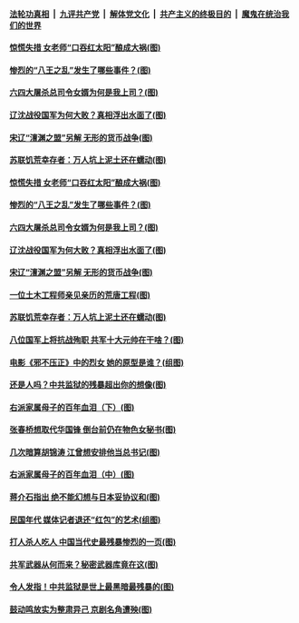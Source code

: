 

####  [法轮功真相](../../../../basic/blob/master/README.md?t=03040031) &nbsp;|&nbsp; [九评共产党](../../../../9ping.md/blob/master/README.md?t=03040031) &nbsp;|&nbsp; [解体党文化](../../../../jtdwh.md/blob/master/README.md?t=03040031)  &nbsp;|&nbsp; [共产主义的终极目的](../../../../gczydzjmd.md/blob/master/README.md?t=03040031) &nbsp;|&nbsp; [魔鬼在统治我们的世界](../../../../mgztzwmdsj.md/blob/master/README.md?t=03040031) 

#### [惊慌失措 女老师“口吞红太阳”酿成大祸(图)](../pages/p6/963843.md?t=03040031) 

#### [惨烈的“八王之乱”发生了哪些事件？(图)](../pages/p6/963837.md?t=03040031) 

#### [六四大屠杀总司令女婿为何是我上司？(图)](../pages/p6/963450.md?t=03040031) 

#### [辽沈战役国军为何大败？真相浮出水面了(图)](../pages/p6/963832.md?t=03040031) 

#### [宋辽“澶渊之盟”另解 无形的货币战争(图)](../pages/p6/963938.md?t=03040031) 

#### [苏联饥荒幸存者：万人坑上泥土还在蠕动(图)](../pages/p6/963590.md?t=03040031) 

#### [惊慌失措 女老师“口吞红太阳”酿成大祸(图)](../pages/p6/963843.md?t=03040031) 

#### [惨烈的“八王之乱”发生了哪些事件？(图)](../pages/p6/963837.md?t=03040031) 

#### [六四大屠杀总司令女婿为何是我上司？(图)](../pages/p6/963450.md?t=03040031) 

#### [辽沈战役国军为何大败？真相浮出水面了(图)](../pages/p6/963832.md?t=03040031) 

#### [宋辽“澶渊之盟”另解 无形的货币战争(图)](../pages/p6/963938.md?t=03040031) 

#### [一位土木工程师亲见亲历的荒唐工程(图)](../pages/p6/961631.md?t=03040031) 

#### [苏联饥荒幸存者：万人坑上泥土还在蠕动(图)](../pages/p6/963590.md?t=03040031) 

#### [八位国军上将抗战殉职 共军十大元帅在干啥？(图)](../pages/p6/960724.md?t=03040031) 

#### [电影《邪不压正》中的烈女 她的原型是谁？(组图)](../pages/p6/963716.md?t=03040031) 

#### [还是人吗？中共监狱的残暴超出你的想像(图)](../pages/p6/963278.md?t=03040031) 

#### [右派家属母子的百年血泪（下）(图)](../pages/p6/962627.md?t=03040031) 

#### [张春桥想取代华国锋 倒台前仍在物色女秘书(图)](../pages/p6/962833.md?t=03040031) 

#### [几次暗算胡锦涛 江曾想安排他当总书记(图)](../pages/p6/941643.md?t=03040031) 

#### [右派家属母子的百年血泪（中）(图)](../pages/p6/962624.md?t=03040031) 

#### [蒋介石指出 绝不能幻想与日本妥协议和(图)](../pages/p6/963714.md?t=03040031) 

#### [民国年代 媒体记者退还“红包”的艺术(组图)](../pages/p6/963262.md?t=03040031) 

#### [打人杀人吃人 中国当代史最残暴惨烈的一页(图)](../pages/p6/963122.md?t=03040031) 

#### [共军武器从何而来？秘密武器库竟在这(图)](../pages/p6/960726.md?t=03040031) 

#### [令人发指！中共监狱是世上最黑暗最残暴的(图)](../pages/p6/963279.md?t=03040031) 

#### [鼓动鸣放实为整肃异己 京剧名角遭殃(图)](../pages/p6/963260.md?t=03040031) 

